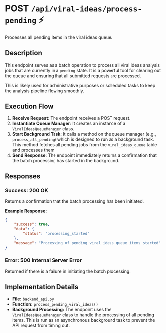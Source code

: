 # POST `/api/viral-ideas/process-pending` ⚡

Processes all pending items in the viral ideas queue.

## Description

This endpoint serves as a batch operation to process all viral ideas analysis jobs that are currently in a `pending` state. It is a powerful tool for clearing out the queue and ensuring that all submitted requests are processed.

This is likely used for administrative purposes or scheduled tasks to keep the analysis pipeline flowing smoothly.

## Execution Flow

1.  **Receive Request**: The endpoint receives a POST request.
2.  **Instantiate Queue Manager**: It creates an instance of a `ViralIdeasQueueManager` class.
3.  **Start Background Task**: It calls a method on the queue manager (e.g., `process_all_pending`) which is designed to run as a background task. This method fetches all pending jobs from the `viral_ideas_queue` table and processes them.
4.  **Send Response**: The endpoint immediately returns a confirmation that the batch processing has started in the background.

## Responses

### Success: 200 OK

Returns a confirmation that the batch processing has been initiated.

**Example Response:**

```json
{
    "success": true,
    "data": {
        "status": "processing_started"
    },
    "message": "Processing of pending viral ideas queue items started"
}
```

### Error: 500 Internal Server Error

Returned if there is a failure in initiating the batch processing.

## Implementation Details

-   **File:** `backend_api.py`
-   **Function:** `process_pending_viral_ideas()`
-   **Background Processing:** The endpoint uses the `ViralIdeasQueueManager` class to handle the processing of all pending items. This is run as an asynchronous background task to prevent the API request from timing out.
